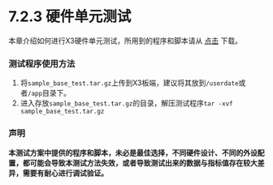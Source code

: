 # 7.2.3 硬件单元测试
本章介绍如何进行X3硬件单元测试，所用到的程序和脚本请从 [点击](https://archive.d-robotics.cc/downloads/unittest/sample_base_test.tar.gz) 下载。
### 测试程序使用方法
1. 将`sample_base_test.tar.gz`上传到X3板端，建议将其放到`/userdate`或者`/app`目录下。
2. 进入存放`sample_base_test.tar.gz`的目录，解压测试程序`tar -xvf sample_base_test.tar.gz`
### 声明
**本测试方案中提供的程序和脚本，未必是最佳选择，不同硬件设计、不同的外设配置，都可能会导致本测试方法失效，或者导致测试出来的数据与指标值存在较大差异，需要有耐心进行调试验证。**